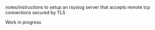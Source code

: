 notes/instructions to setup an rsyslog server that accepts remote tcp connections secured by TLS

Work in progress